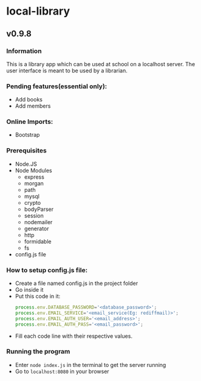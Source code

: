 # local-library
## v0.9.8
<!-- For check mark emoji->  :white_check_mark: -->
### Information
This is a library app which can be used at school on a localhost server. The user interface is meant to be used by a librarian.

### Pending features(essential only):
- Add books
- Add members

### Online Imports: 
- Bootstrap

### Prerequisites
- Node.JS
- Node Modules
	- express
	- morgan 
	- path
	- mysql
	- crypto
	- bodyParser
	- session
	- nodemailer
	- generator 
	- http
	- formidable
	- fs
- config.js file

### How to setup config.js file:
- Create a file named config.js in the project folder
- Go inside it
- Put this code in it:
	```javascript
	process.env.DATABASE_PASSWORD='<database_password>';
	process.env.EMAIL_SERVICE='<email_service(Eg: rediffmail)>';
 	process.env.EMAIL_AUTH_USER='<email_address>';
 	process.env.EMAIL_AUTH_PASS='<email_password>';
	```
- Fill each code line with their respective values.

### Running the program
- Enter `node index.js` in the terminal to get the server running
- Go to `localhost:8080` in your browser
